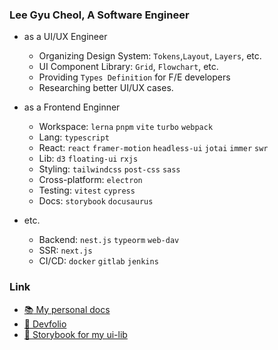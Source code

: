 ### Lee Gyu Cheol, A Software Engineer

- as a UI/UX Engineer
  - Organizing Design System: `Tokens`,`Layout`, `Layers`, etc.
  - UI Component Library: `Grid`, `Flowchart`, etc.
  - Providing `Types Definition` for F/E developers
  - Researching better UI/UX cases.

- as a Frontend Enginner
  - Workspace: `lerna` `pnpm` `vite` `turbo` `webpack`
  - Lang: `typescript`
  - React: `react` `framer-motion` `headless-ui` `jotai` `immer` `swr`
  - Lib: `d3` `floating-ui` `rxjs`
  - Styling: `tailwindcss` `post-css` `sass`
  - Cross-platform: `electron`
  - Testing: `vitest` `cypress`
  - Docs: `storybook` `docusaurus`

- etc.
  - Backend: `nest.js` `typeorm` `web-dav`
  - SSR: `next.js`
  - CI/CD: `docker` `gitlab` `jenkins`

### Link
- [:books: My personal docs](https://lee-gyu.github.io/)
- [:blue_book: Devfolio](https://leegyu-portfolio.vercel.app/)
- [:closed_book: Storybook for my ui-lib](https://lee-gyu.github.io/storybook/)
